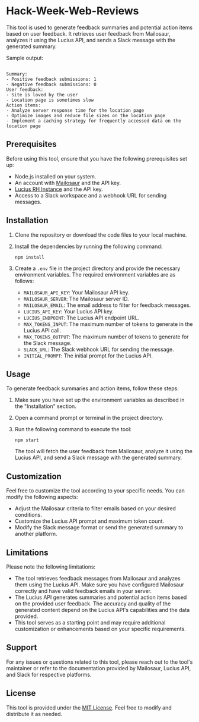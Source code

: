 # Hack-Week-Web-Reviews

This tool is used to generate feedback summaries and potential action items based on user feedback. It retrieves user feedback from Mailosaur, analyzes it using the Lucius API, and sends a Slack message with the generated summary.

Sample output:
```New feedback incoming! :praise-the-sun:

Summary:
- Positive feedback submissions: 1
- Negative feedback submissions: 0
User feedback:
- Site is loved by the user
- Location page is sometimes slow
Action items:
- Analyze server response time for the location page
- Optimize images and reduce file sizes on the location page
- Implement a caching strategy for frequently accessed data on the location page
```

## Prerequisites

Before using this tool, ensure that you have the following prerequisites set up:

- Node.js installed on your system.
- An account with [Mailosaur](https://www.mailosaur.com/) and the API key.
- [Lucius RH Instance](https://github.com/rockethomes/hackweek-openai-chatgpt/tree/main) and the API key.
- Access to a Slack workspace and a webhook URL for sending messages.

## Installation

1. Clone the repository or download the code files to your local machine.

2. Install the dependencies by running the following command:

   ```shell
   npm install
   ```

3. Create a `.env` file in the project directory and provide the necessary environment variables. The required environment variables are as follows:

   - `MAILOSAUR_API_KEY`: Your Mailosaur API key.
   - `MAILOSAUR_SERVER`: The Mailosaur server ID.
   - `MAILOSAUR_EMAIL`: The email address to filter for feedback messages.
   - `LUCIUS_API_KEY`: Your Lucius API key.
   - `LUCIUS_ENDPOINT`: The Lucius API endpoint URL.
   - `MAX_TOKENS_INPUT`: The maximum number of tokens to generate in the Lucius API call.
   - `MAX_TOKENS_OUTPUT`: The maximum number of tokens to generate for the Slack message.
   - `SLACK_URL`: The Slack webhook URL for sending the message.
   - `INITIAL_PROMPT`: The initial prompt for the Lucius API.

## Usage

To generate feedback summaries and action items, follow these steps:

1. Make sure you have set up the environment variables as described in the "Installation" section.

2. Open a command prompt or terminal in the project directory.

3. Run the following command to execute the tool:

   ```shell
   npm start
   ```

   The tool will fetch the user feedback from Mailosaur, analyze it using the Lucius API, and send a Slack message with the generated summary.

## Customization

Feel free to customize the tool according to your specific needs. You can modify the following aspects:

- Adjust the Mailosaur criteria to filter emails based on your desired conditions.
- Customize the Lucius API prompt and maximum token count.
- Modify the Slack message format or send the generated summary to another platform.

## Limitations

Please note the following limitations:

- The tool retrieves feedback messages from Mailosaur and analyzes them using the Lucius API. Make sure you have configured Mailosaur correctly and have valid feedback emails in your server.
- The Lucius API generates summaries and potential action items based on the provided user feedback. The accuracy and quality of the generated content depend on the Lucius API's capabilities and the data provided.
- This tool serves as a starting point and may require additional customization or enhancements based on your specific requirements.

## Support

For any issues or questions related to this tool, please reach out to the tool's maintainer or refer to the documentation provided by Mailosaur, Lucius API, and Slack for respective platforms.

## License

This tool is provided under the [MIT License](https://opensource.org/licenses/MIT). Feel free to modify and distribute it as needed.
